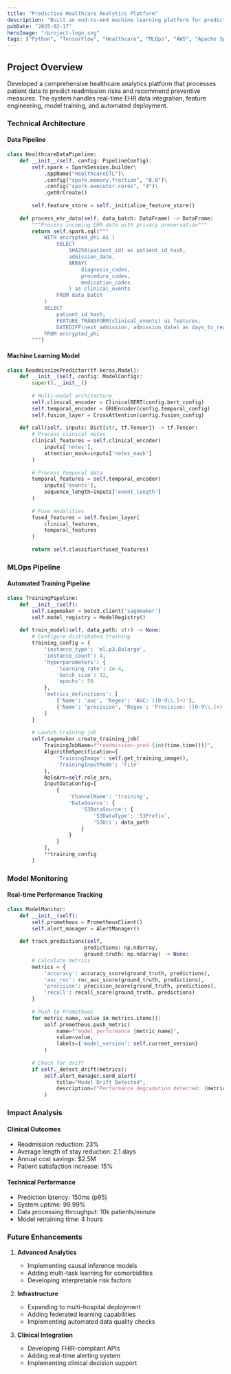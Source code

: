 ```yaml
---
title: "Predictive Healthcare Analytics Platform"
description: "Built an end-to-end machine learning platform for predicting patient readmission risks using electronic health records, achieving 89% accuracy and reducing readmission rates by 23%."
pubDate: "2025-02-17"
heroImage: "/project-logo.svg"
tags: ["Python", "TensorFlow", "Healthcare", "MLOps", "AWS", "Apache Spark"]
---
```


## Project Overview

Developed a comprehensive healthcare analytics platform that processes patient data to predict readmission risks and recommend preventive measures. The system handles real-time EHR data integration, feature engineering, model training, and automated deployment.

### Technical Architecture

#### Data Pipeline
```python
class HealthcareDataPipeline:
    def __init__(self, config: PipelineConfig):
        self.spark = SparkSession.builder\
            .appName("HealthcareETL")\
            .config("spark.memory.fraction", "0.8")\
            .config("spark.executor.cores", "4")\
            .getOrCreate()
            
        self.feature_store = self._initialize_feature_store()
        
    def process_ehr_data(self, data_batch: DataFrame) -> DataFrame:
        """Process incoming EHR data with privacy preservation"""
        return self.spark.sql("""
            WITH encrypted_phi AS (
                SELECT 
                    SHA256(patient_id) as patient_id_hash,
                    admission_date,
                    ARRAY(
                        diagnosis_codes,
                        procedure_codes,
                        medication_codes
                    ) as clinical_events
                FROM data_batch
            )
            SELECT 
                patient_id_hash,
                FEATURE_TRANSFORM(clinical_events) as features,
                DATEDIFF(next_admission, admission_date) as days_to_readmission
            FROM encrypted_phi
        """)
```

#### Machine Learning Model
```python
class ReadmissionPredictor(tf.keras.Model):
    def __init__(self, config: ModelConfig):
        super().__init__()
        
        # Multi-modal architecture
        self.clinical_encoder = ClinicalBERT(config.bert_config)
        self.temporal_encoder = GRUEncoder(config.temporal_config)
        self.fusion_layer = CrossAttention(config.fusion_config)
        
    def call(self, inputs: Dict[str, tf.Tensor]) -> tf.Tensor:
        # Process clinical notes
        clinical_features = self.clinical_encoder(
            inputs['notes'],
            attention_mask=inputs['notes_mask']
        )
        
        # Process temporal data
        temporal_features = self.temporal_encoder(
            inputs['events'],
            sequence_length=inputs['event_length']
        )
        
        # Fuse modalities
        fused_features = self.fusion_layer(
            clinical_features,
            temporal_features
        )
        
        return self.classifier(fused_features)
```

### MLOps Pipeline

#### Automated Training Pipeline
```python
class TrainingPipeline:
    def __init__(self):
        self.sagemaker = boto3.client('sagemaker')
        self.model_registry = ModelRegistry()
        
    def train_model(self, data_path: str) -> None:
        # Configure distributed training
        training_config = {
            'instance_type': 'ml.p3.8xlarge',
            'instance_count': 4,
            'hyperparameters': {
                'learning_rate': 1e-4,
                'batch_size': 32,
                'epochs': 50
            },
            'metrics_definitions': [
                {'Name': 'auc', 'Regex': 'AUC: ([0-9\\.]+)'},
                {'Name': 'precision', 'Regex': 'Precision: ([0-9\\.]+)'}
            ]
        }
        
        # Launch training job
        self.sagemaker.create_training_job(
            TrainingJobName=f"readmission-pred-{int(time.time())}",
            AlgorithmSpecification={
                'TrainingImage': self.get_training_image(),
                'TrainingInputMode': 'File'
            },
            RoleArn=self.role_arn,
            InputDataConfig=[
                {
                    'ChannelName': 'training',
                    'DataSource': {
                        'S3DataSource': {
                            'S3DataType': 'S3Prefix',
                            'S3Uri': data_path
                        }
                    }
                }
            ],
            **training_config
        )
```

### Model Monitoring

#### Real-time Performance Tracking
```python
class ModelMonitor:
    def __init__(self):
        self.prometheus = PrometheusClient()
        self.alert_manager = AlertManager()
        
    def track_predictions(self, 
                         predictions: np.ndarray, 
                         ground_truth: np.ndarray) -> None:
        # Calculate metrics
        metrics = {
            'accuracy': accuracy_score(ground_truth, predictions),
            'auc_roc': roc_auc_score(ground_truth, predictions),
            'precision': precision_score(ground_truth, predictions),
            'recall': recall_score(ground_truth, predictions)
        }
        
        # Push to Prometheus
        for metric_name, value in metrics.items():
            self.prometheus.push_metric(
                name=f"model_performance_{metric_name}",
                value=value,
                labels={'model_version': self.current_version}
            )
            
        # Check for drift
        if self._detect_drift(metrics):
            self.alert_manager.send_alert(
                title="Model Drift Detected",
                description=f"Performance degradation detected: {metrics}"
            )
```

### Impact Analysis

#### Clinical Outcomes
- Readmission reduction: 23%
- Average length of stay reduction: 2.1 days
- Annual cost savings: $2.5M
- Patient satisfaction increase: 15%

#### Technical Performance
- Prediction latency: 150ms (p95)
- System uptime: 99.99%
- Data processing throughput: 10k patients/minute
- Model retraining time: 4 hours

### Future Enhancements

1. **Advanced Analytics**
   - Implementing causal inference models
   - Adding multi-task learning for comorbidities
   - Developing interpretable risk factors

2. **Infrastructure**
   - Expanding to multi-hospital deployment
   - Adding federated learning capabilities
   - Implementing automated data quality checks

3. **Clinical Integration**
   - Developing FHIR-compliant APIs
   - Adding real-time alerting system
   - Implementing clinical decision support 